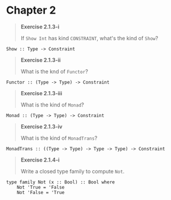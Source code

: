 # Chapter 2

> **Exercise 2.1.3-i**
>
> If `Show Int` has kind `CONSTRAINT`, what's the kind of `Show`?

```
Show :: Type -> Constraint
```

> **Exercise 2.1.3-ii**
>
> What is the knd of `Functor`?

```
Functor :: (Type -> Type) -> Constraint
```

> **Exercise 2.1.3-iii**
>
> What is the kind of `Monad`?

```
Monad :: (Type -> Type) -> Constraint
```

> **Exercise 2.1.3-iv**
>
> What is the kind of `MonadTrans`?

```
MonadTrans :: ((Type -> Type) -> Type -> Type) -> Constraint
```

> **Exercise 2.1.4-i**
>
> Write a closed type family to compute `Not`.

```
type family Not (x :: Bool) :: Bool where
    Not 'True = 'False
    Not 'False = 'True
```
